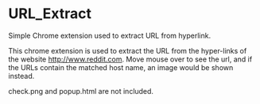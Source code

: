 # URL_Extract
Simple Chrome extension used to extract URL from hyperlink.

This chrome extension is used to extract the URL from the hyper-links of the website http://www.reddit.com. 
Move mouse over to see the url, and if the URLs contain the matched host name, an image would be shown 
instead.

check.png and popup.html are not included.
